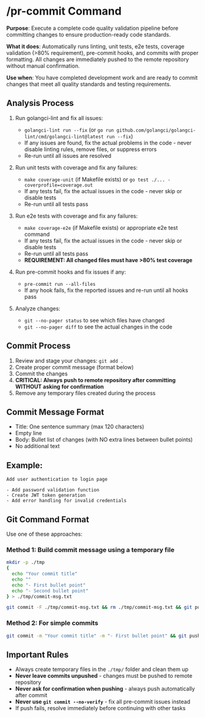 # /pr-commit Command

**Purpose**: Execute a complete code quality validation pipeline before committing changes to ensure production-ready code standards.

**What it does**: Automatically runs linting, unit tests, e2e tests, coverage validation (>80% requirement), pre-commit hooks, and commits with proper formatting. All changes are immediately pushed to the remote repository without manual confirmation.

**Use when**: You have completed development work and are ready to commit changes that meet all quality standards and testing requirements.

## Analysis Process
1. Run golangci-lint and fix all issues:
   - `golangci-lint run --fix` (or `go run github.com/golangci/golangci-lint/cmd/golangci-lint@latest run --fix`)
   - If any issues are found, fix the actual problems in the code - never disable linting rules, remove files, or suppress errors
   - Re-run until all issues are resolved

2. Run unit tests with coverage and fix any failures:
   - `make coverage-unit` (if Makefile exists) or `go test ./... -coverprofile=coverage.out`
   - If any tests fail, fix the actual issues in the code - never skip or disable tests
   - Re-run until all tests pass

3. Run e2e tests with coverage and fix any failures:
   - `make coverage-e2e` (if Makefile exists) or appropriate e2e test command
   - If any tests fail, fix the actual issues in the code - never skip or disable tests
   - Re-run until all tests pass
   - **REQUIREMENT: All changed files must have >80% test coverage**

4. Run pre-commit hooks and fix issues if any:
   - `pre-commit run --all-files`
   - If any hook fails, fix the reported issues and re-run until all hooks pass

5. Analyze changes:
   - `git --no-pager status` to see which files have changed
   - `git --no-pager diff` to see the actual changes in the code

## Commit Process
1. Review and stage your changes: `git add .`
2. Create proper commit message (format below)
3. Commit the changes
4. **CRITICAL: Always push to remote repository after committing WITHOUT asking for confirmation**
5. Remove any temporary files created during the process

## Commit Message Format
- Title: One sentence summary (max 120 characters)
- Empty line
- Body: Bullet list of changes (with NO extra lines between bullet points)
- No additional text

## Example:
```
Add user authentication to login page

- Add password validation function
- Create JWT token generation
- Add error handling for invalid credentials
```

## Git Command Format
Use one of these approaches:

### Method 1: Build commit message using a temporary file
```bash
mkdir -p ./tmp
{
  echo "Your commit title"
  echo ""
  echo "- First bullet point"
  echo "- Second bullet point"
} > ./tmp/commit-msg.txt

git commit -F ./tmp/commit-msg.txt && rm ./tmp/commit-msg.txt && git push origin HEAD
```

### Method 2: For simple commits
```bash
git commit -m "Your commit title" -m "- First bullet point" && git push
```

## Important Rules
- Always create temporary files in the `./tmp/` folder and clean them up
- **Never leave commits unpushed** - changes must be pushed to remote repository
- **Never ask for confirmation when pushing** - always push automatically after commit
- **Never use `git commit --no-verify`** - fix all pre-commit issues instead
- If push fails, resolve immediately before continuing with other tasks
